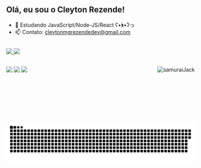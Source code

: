 ## Olá, eu sou o Cleyton Rezende!


- 🌱 Estudando JavaScript/Node-JS/React   ʕ•́ᴥ•̀ʔっ
- 📫 Contato: cleytonmgrezendedev@gmail.com
##
 <div>
  <a href="https://github.com/CleytonRez">
  <img height="150em" src="https://github-readme-stats.vercel.app/api?username=CleytonRez&show_icons=true&theme=dark&include_all_commits=true&count_private=true"/>
  <img height="150em" src="https://github-readme-stats.vercel.app/api/top-langs/?username=CleytonRez&layout=compact&langs_count=7&theme=dark"/>
</div>
 

 ##
 
 <div> 
  <a href="https://instagram.com/cleytonrezende" target="_blank"><img src="https://img.shields.io/badge/-Instagram-%23E4405F?style=for-the-badge&logo=instagram&logoColor=white" target="_blank"></a> 
  <a href = "mailto:cleytonmgrezendedev@gmail.com"><img src="https://img.shields.io/badge/-Gmail-%23333?style=for-the-badge&logo=gmail&logoColor=white" target="_blank"></a>
  <a href="https://www.linkedin.com/in/cleyton-rezende-354149181/" target="_blank"><img src="https://img.shields.io/badge/-LinkedIn-%230077B5?style=for-the-badge&logo=linkedin&logoColor=white" target="_blank"></a> 

  <img height="150em" align="right" alt="samuraiJack" src="https://steamuserimages-a.akamaihd.net/ugc/951840009307516529/C0CCD53E53D72C09C2B1116C39DE0A0EA081C8BD/?imw=5000&imh=5000&ima=fit&impolicy=Letterbox&imcolor=%23000000&letterbox=false">
  
  
  ![Snake animation](https://github.com/CleytonRez/CleytonRez/blob/output/github-contribution-grid-snake.svg)
</div>

